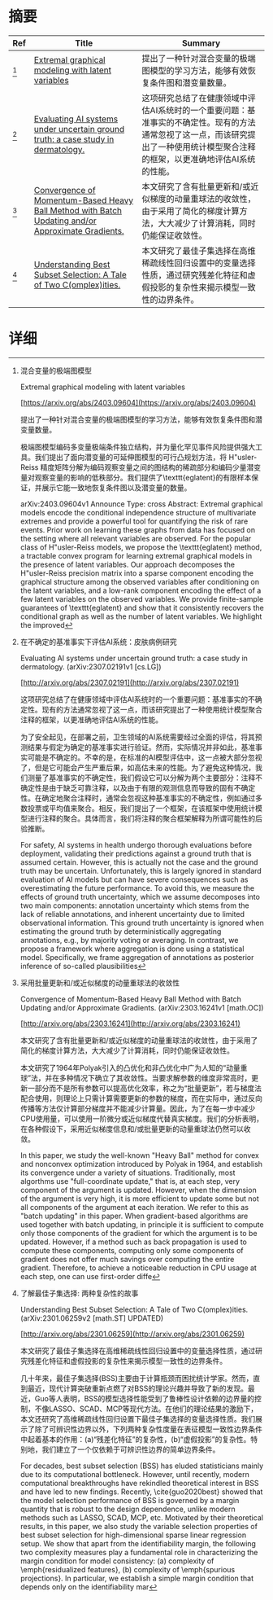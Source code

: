 # 摘要

| Ref | Title | Summary |
| --- | --- | --- |
| [^1] | [Extremal graphical modeling with latent variables](https://arxiv.org/abs/2403.09604) | 提出了一种针对混合变量的极端图模型的学习方法，能够有效恢复条件图和潜变量数量。 |
| [^2] | [Evaluating AI systems under uncertain ground truth: a case study in dermatology.](http://arxiv.org/abs/2307.02191) | 这项研究总结了在健康领域中评估AI系统时的一个重要问题：基准事实的不确定性。现有的方法通常忽视了这一点，而该研究提出了一种使用统计模型聚合注释的框架，以更准确地评估AI系统的性能。 |
| [^3] | [Convergence of Momentum-Based Heavy Ball Method with Batch Updating and/or Approximate Gradients.](http://arxiv.org/abs/2303.16241) | 本文研究了含有批量更新和/或近似梯度的动量重球法的收敛性，由于采用了简化的梯度计算方法，大大减少了计算消耗，同时仍能保证收敛性。 |
| [^4] | [Understanding Best Subset Selection: A Tale of Two C(omplex)ities.](http://arxiv.org/abs/2301.06259) | 本文研究了最佳子集选择在高维稀疏线性回归设置中的变量选择性质，通过研究残差化特征和虚假投影的复杂性来揭示模型一致性的边界条件。 |

# 详细

[^1]: 混合变量的极端图模型

    Extremal graphical modeling with latent variables

    [https://arxiv.org/abs/2403.09604](https://arxiv.org/abs/2403.09604)

    提出了一种针对混合变量的极端图模型的学习方法，能够有效恢复条件图和潜变量数量。

    

    极端图模型编码多变量极端条件独立结构，并为量化罕见事件风险提供强大工具。我们提出了面向潜变量的可延伸图模型的可行凸规划方法，将 H\"usler-Reiss 精度矩阵分解为编码观察变量之间的图结构的稀疏部分和编码少量潜变量对观察变量的影响的低秩部分。我们提供了\texttt{eglatent}的有限样本保证，并展示它能一致地恢复条件图以及潜变量的数量。

    arXiv:2403.09604v1 Announce Type: cross  Abstract: Extremal graphical models encode the conditional independence structure of multivariate extremes and provide a powerful tool for quantifying the risk of rare events. Prior work on learning these graphs from data has focused on the setting where all relevant variables are observed. For the popular class of H\"usler-Reiss models, we propose the \texttt{eglatent} method, a tractable convex program for learning extremal graphical models in the presence of latent variables. Our approach decomposes the H\"usler-Reiss precision matrix into a sparse component encoding the graphical structure among the observed variables after conditioning on the latent variables, and a low-rank component encoding the effect of a few latent variables on the observed variables. We provide finite-sample guarantees of \texttt{eglatent} and show that it consistently recovers the conditional graph as well as the number of latent variables. We highlight the improved 
    
[^2]: 在不确定的基准事实下评估AI系统：皮肤病例研究

    Evaluating AI systems under uncertain ground truth: a case study in dermatology. (arXiv:2307.02191v1 [cs.LG])

    [http://arxiv.org/abs/2307.02191](http://arxiv.org/abs/2307.02191)

    这项研究总结了在健康领域中评估AI系统时的一个重要问题：基准事实的不确定性。现有的方法通常忽视了这一点，而该研究提出了一种使用统计模型聚合注释的框架，以更准确地评估AI系统的性能。

    

    为了安全起见，在部署之前，卫生领域的AI系统需要经过全面的评估，将其预测结果与假定为确定的基准事实进行验证。然而，实际情况并非如此，基准事实可能是不确定的。不幸的是，在标准的AI模型评估中，这一点被大部分忽视了，但是它可能会产生严重后果，如高估未来的性能。为了避免这种情况，我们测量了基准事实的不确定性，我们假设它可以分解为两个主要部分：注释不确定性是由于缺乏可靠注释，以及由于有限的观测信息而导致的固有不确定性。在确定地聚合注释时，通常会忽视这种基准事实的不确定性，例如通过多数投票或平均值来聚合。相反，我们提出了一个框架，在该框架中使用统计模型进行注释的聚合。具体而言，我们将注释的聚合框架解释为所谓可能性的后验推断。

    For safety, AI systems in health undergo thorough evaluations before deployment, validating their predictions against a ground truth that is assumed certain. However, this is actually not the case and the ground truth may be uncertain. Unfortunately, this is largely ignored in standard evaluation of AI models but can have severe consequences such as overestimating the future performance. To avoid this, we measure the effects of ground truth uncertainty, which we assume decomposes into two main components: annotation uncertainty which stems from the lack of reliable annotations, and inherent uncertainty due to limited observational information. This ground truth uncertainty is ignored when estimating the ground truth by deterministically aggregating annotations, e.g., by majority voting or averaging. In contrast, we propose a framework where aggregation is done using a statistical model. Specifically, we frame aggregation of annotations as posterior inference of so-called plausibilities
    
[^3]: 采用批量更新和/或近似梯度的动量重球法的收敛性

    Convergence of Momentum-Based Heavy Ball Method with Batch Updating and/or Approximate Gradients. (arXiv:2303.16241v1 [math.OC])

    [http://arxiv.org/abs/2303.16241](http://arxiv.org/abs/2303.16241)

    本文研究了含有批量更新和/或近似梯度的动量重球法的收敛性，由于采用了简化的梯度计算方法，大大减少了计算消耗，同时仍能保证收敛性。

    

    本文研究了1964年Polyak引入的凸优化和非凸优化中广为人知的“动量重球”法，并在多种情况下确立了其收敛性。当要求解参数的维度非常高时，更新一部分而不是所有参数可以提高优化效率，称之为“批量更新”，若与梯度法配合使用，则理论上只需计算需要更新的参数的梯度，而在实际中，通过反向传播等方法仅计算部分梯度并不能减少计算量。因此，为了在每一步中减少CPU使用量，可以使用一阶微分或近似梯度代替真实梯度。我们的分析表明，在各种假设下，采用近似梯度信息和/或批量更新的动量重球法仍然可以收敛。

    In this paper, we study the well-known "Heavy Ball" method for convex and nonconvex optimization introduced by Polyak in 1964, and establish its convergence under a variety of situations. Traditionally, most algorthms use "full-coordinate update," that is, at each step, very component of the argument is updated. However, when the dimension of the argument is very high, it is more efficient to update some but not all components of the argument at each iteration. We refer to this as "batch updating" in this paper.  When gradient-based algorithms are used together with batch updating, in principle it is sufficient to compute only those components of the gradient for which the argument is to be updated. However, if a method such as back propagation is used to compute these components, computing only some components of gradient does not offer much savings over computing the entire gradient. Therefore, to achieve a noticeable reduction in CPU usage at each step, one can use first-order diffe
    
[^4]: 了解最佳子集选择: 两种复杂性的故事

    Understanding Best Subset Selection: A Tale of Two C(omplex)ities. (arXiv:2301.06259v2 [math.ST] UPDATED)

    [http://arxiv.org/abs/2301.06259](http://arxiv.org/abs/2301.06259)

    本文研究了最佳子集选择在高维稀疏线性回归设置中的变量选择性质，通过研究残差化特征和虚假投影的复杂性来揭示模型一致性的边界条件。

    

    几十年来，最佳子集选择(BSS)主要由于计算瓶颈而困扰统计学家。然而，直到最近，现代计算突破重新点燃了对BSS的理论兴趣并导致了新的发现。最近，Guo等人表明，BSS的模型选择性能受到了鲁棒性设计依赖的边界量的控制，不像LASSO、SCAD、MCP等现代方法。在他们的理论结果的激励下，本文还研究了高维稀疏线性回归设置下最佳子集选择的变量选择性质。我们展示了除了可辨识性边界以外，下列两种复杂性度量在表征模型一致性边界条件中起着基本的作用：(a)“残差化特征”的复杂性，(b)“虚假投影”的复杂性。特别地，我们建立了一个仅依赖于可辨识性边界的简单边界条件。

    For decades, best subset selection (BSS) has eluded statisticians mainly due to its computational bottleneck. However, until recently, modern computational breakthroughs have rekindled theoretical interest in BSS and have led to new findings. Recently, \cite{guo2020best} showed that the model selection performance of BSS is governed by a margin quantity that is robust to the design dependence, unlike modern methods such as LASSO, SCAD, MCP, etc. Motivated by their theoretical results, in this paper, we also study the variable selection properties of best subset selection for high-dimensional sparse linear regression setup. We show that apart from the identifiability margin, the following two complexity measures play a fundamental role in characterizing the margin condition for model consistency: (a) complexity of \emph{residualized features}, (b) complexity of \emph{spurious projections}. In particular, we establish a simple margin condition that depends only on the identifiability mar
    

